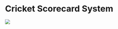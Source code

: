 # Cricket Scorecard System
<img src="https://raw.githubusercontent.com/Coding-Club-NIT-Goa/winter-challenge-projects/main/images/1.jpg" />
